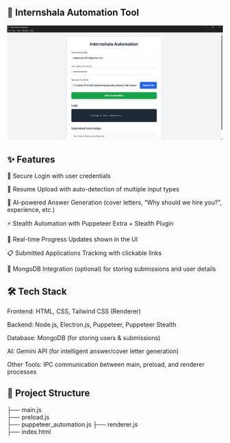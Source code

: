 ## 🚀 Internshala Automation Tool

![image alt](https://github.com/arin-balyan1/Upgraded_Internshala_filler/blob/6158e06e39c133089dbbb741b353f783248590fd/image.png)
## ✨ Features

🔑 Secure Login with user credentials

📄 Resume Upload with auto-detection of multiple input types

📝 AI-powered Answer Generation (cover letters, “Why should we hire you?”, experience, etc.)

⚡ Stealth Automation with Puppeteer Extra + Stealth Plugin

🔄 Real-time Progress Updates shown in the UI

📋 Submitted Applications Tracking with clickable links

💾 MongoDB Integration (optional) for storing submissions and user details

## 🛠️ Tech Stack
Frontend: HTML, CSS, Tailwind CSS (Renderer)

Backend: Node.js, Electron.js, Puppeteer, Puppeteer Stealth

Database: MongoDB (for storing users & submissions)

AI: Gemini API (for intelligent answer/cover letter generation)

Other Tools: IPC communication between main, preload, and renderer processes

## 📂 Project Structure

├── main.js               
├── preload.js             
├── puppeteer_automation.js
├── renderer.js            
├── index.html  
